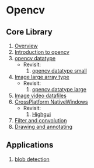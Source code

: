 # Opencv
## Core Library
1. [Overview](./Core_library/1_overview.pdf)
2. [Introduction to opencv](./Core_library/2_introduction_to_opencv.pdf)
3. [opencv datatype](./Core_library/3_opencv_datatype.pdf)
	- Revisit:
		1. [opencv datatype small](./Core_library/revisit/opencv_datatype_small.pdf)
4. [Image large array type](./Core_library/4_image_large_array_type.pdf)
	- Revisit:
		1. [opencv datatype large](./Core_library/revisit/opencv_datatype_large.pdf)
5. [Image video datafiles](./Core_library/5_image_video_datafiles.pdf)
6. [CrossPlatform NativeWindows](./Core_library/6_crossPlatform_nativeWindows.pdf)
	- Revisit:
		1. [Highgui](./Core_library/revisit/highgui.pdf)
7. [Filter and convolution](./Core_library/7_filter_and_convolution.pdf)
8. [Drawing and annotating](./Core_library/8_drawing_and_annotating.pdf)
## Applications
1. [blob detection](./Applications/blob_detection/blob_detection.pdf)